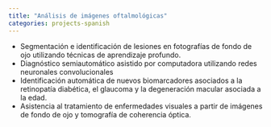 ```yaml
---
title: "Análisis de imágenes oftalmológicas"
categories: projects-spanish
---
```


* Segmentación e identificación de lesiones en fotografías de fondo de ojo utilizando técnicas de aprendizaje profundo.
* Diagnóstico semiautomático asistido por computadora utilizando redes neuronales convolucionales
* Identificación automática de nuevos biomarcadores asociados a la retinopatía diabética, el glaucoma y la degeneración macular asociada a la edad.
* Asistencia al tratamiento de enfermedades visuales a partir de imágenes de fondo de ojo y tomografía de coherencia óptica.